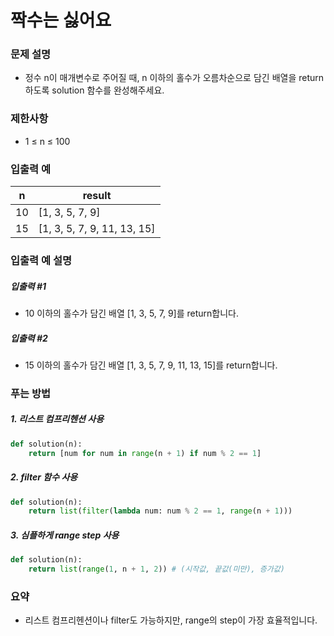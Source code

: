 # 짝수는 싫어요

### 문제 설명
- 정수 n이 매개변수로 주어질 때, n 이하의 홀수가 오름차순으로 담긴 배열을 return하도록 solution 함수를 완성해주세요.

### 제한사항
- 1 ≤ n ≤ 100

### 입출력 예
| n   | 	result                      |
|-----|------------------------------|
| 10  | 	[1, 3, 5, 7, 9]             |
| 15  | 	[1, 3, 5, 7, 9, 11, 13, 15] |

### 입출력 예 설명

##### 입출력 #1
- 10 이하의 홀수가 담긴 배열 [1, 3, 5, 7, 9]를 return합니다.

##### 입출력 #2
- 15 이하의 홀수가 담긴 배열 [1, 3, 5, 7, 9, 11, 13, 15]를 return합니다.

### 푸는 방법

##### 1. 리스트 컴프리헨션 사용
```python
def solution(n):
    return [num for num in range(n + 1) if num % 2 == 1]
```

##### 2. filter 함수 사용
```python
def solution(n):
    return list(filter(lambda num: num % 2 == 1, range(n + 1)))
```

##### 3. 심플하게 range step 사용
``` python
def solution(n):
    return list(range(1, n + 1, 2)) # (시작값, 끝값(미만), 증가값)
```

### 요약
- 리스트 컴프리헨션이나 filter도 가능하지만, range의 step이 가장 효율적입니다.